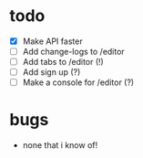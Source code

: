 # todo
- [x] Make API faster
- [ ] Add change-logs to /editor
- [ ] Add tabs to /editor (!)
- [ ] Add sign up (?)
- [ ] Make a console for /editor (?)

# bugs
- none that i know of!
